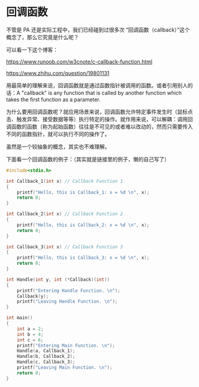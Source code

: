 # 回调函数

不管是 PA 还是实际工程中，我们已经碰到过很多次 “回调函数（callback）”这个概念了，那么它究竟是什么呢？

可以看一下这个博客：

<https://www.runoob.com/w3cnote/c-callback-function.html>

<https://www.zhihu.com/question/19801131>

用最简单的理解来说，回调函数就是通过函数指针被调用的函数。或者引用别人的话：A "callback" is any function that is called by another function which takes the first function as a parameter.

为什么要用回调函数呢？就应用场景来说，回调函数允许特定事件发生时（鼠标点击、触发异常、接受数据等等）执行特定的操作。就作用来说，可以解耦：调用回调函数的函数（称为起始函数）往往是不可见的或者难以改动的，然而只需要传入不同的函数指针，就可以执行不同的操作了。

虽然是一个较抽象的概念，其实也不难理解。

下面看一个回调函数的例子：（其实就是链接里的例子，懒的自己写了）
```c
#include<stdio.h>

int Callback_1(int x) // Callback Function 1
{
    printf("Hello, this is Callback_1: x = %d \n", x);
    return 0;
}

int Callback_2(int x) // Callback Function 2
{
    printf("Hello, this is Callback_2: x = %d \n", x);
    return 0;
}

int Callback_3(int x) // Callback Function 3
{
    printf("Hello, this is Callback_3: x = %d \n", x);
    return 0;
}

int Handle(int y, int (*Callback)(int))
{
    printf("Entering Handle Function. \n");
    Callback(y);
    printf("Leaving Handle Function. \n");
}

int main()
{
    int a = 2;
    int b = 4;
    int c = 6;
    printf("Entering Main Function. \n");
    Handle(a, Callback_1);
    Handle(b, Callback_2);
    Handle(c, Callback_3);
    printf("Leaving Main Function. \n");
    return 0;
}
```